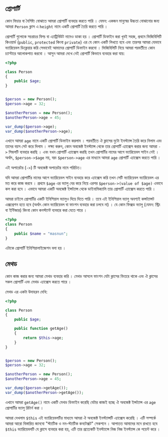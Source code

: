 ## প্রোপার্টি

কোন ফিচার বা বৈশিষ্ট্য বোঝাতে আমরা প্রোপার্টি ব্যবহার করতে পারি । যেমন: একজন মানুষের উচ্চতা বোঝানোর জন্য আমরা `Person` ক্লাস এ `height` নামে একটি প্রোপার্টি তৈরি করতে পারি । 

প্রোপার্টি গুলোকে সচরাচর ফিল্ড বা এ্যাট্রিবিউট নামেও ডাকা হয় । প্রোপার্টি ডিফাইন করা খুবই সহজ, প্রথমে ভিজিবিলিটি কিওয়ার্ড (`public`, `protected` কিংবা `private`) এর যে কোন একটি লিখতে হবে এবং তারপর আমরা যেভাবে ভ্যারিয়েবল ডিক্লেয়ার করি সেভাবেই আমাদের প্রোপার্টি ডিফাইন করবো । ভিজিবিলিটি নিয়ে আমরা পরবর্তীতে কোন চ্যাপ্টারে আলোকপাত করবো । আসুন আমরা দেখে নেই প্রোপার্টি কিভাবে ব্যবহার করা যায়: 

```php
<?php

class Person
{
    public $age;
}


$person = new Person();
$person->age = 32;

$anotherPerson = new Person();
$anotherPerson->age = 45;

var_dump($person->age);
var_dump($anotherPerson->age);
```

এখানে আমরা `age` নামে একটি প্রোপার্টি ডিফাইন করলাম । পরবর্তীতে ঐ ক্লাসের দুটো ইনস্ট্যান্স তৈরি করে নিলাম এবং তাদের বয়স সেট করে দিলাম । লক্ষ্য করুন, কোন অবজেক্ট ইনস্ট্যান্স থেকে তার প্রোপার্টি এ্যাক্সেস করার জন্য আমরা `->` সিম্বলটি ব্যবহার করছি । এবং যখন প্রোপার্টি এ্যাক্সেস করছি তখন প্রোপার্টির নামের আগে ভ্যারিয়েবল সাইন নেই । অর্থাৎ, `$person->$age` নয়, বরং `$person->age` এর মাধ্যমে আমরা `age` প্রোপার্টি এ্যাক্সেস করতে পারি । 

এই অপারেটর (`->`) টি অবজেক্ট অপারেটর নামে পরিচিত। 

যদি আমরা প্রোপার্টির নামের আগে ভ্যারিয়েবল সাইন ব্যবহার করে এ্যাক্সেস করি তখন সেটি ভ্যারিয়েবল ভ্যারিয়েবল এর মত করে কাজ করবে । প্রথমে `$age` এর ভ্যালু বের করে নিয়ে এরপর `$person->(value of $age)` এভাবে কল করা হবে । এভাবে আমরা একটি অবজেক্ট ইন্সট্যান্স থেকে ডাইনামিক্যালি তার প্রোপার্টি এ্যাক্সেস করতে পারি । 

আমরা চাইলে প্রোপার্টির একটি ইনিশিয়াল ভ্যালুও দিয়ে দিতে পারি । তবে এই ইনিশিয়াল ভ্যালু অবশ্যই কন্সট্যান্সট এক্সপ্রেশন হতে হবে (অর্থাৎ কোন ভ্যারিয়েবল বা ফাংশন ব্যবহার করা চলবে না) । যে কোন ফিক্সড ভ্যালু (যেমন: স্ট্রিং বা ইন্টিজার) কিংবা কোন কনস্ট্যান্ট ব্যবহার করা যেতে পারে । 

```php
<?php
class Person
{
    public $name = "masnun";
}
```

এটাকে প্রোপার্টি ইনিশিয়ালাইজেশন বলা হয় । 

## মেথড 

কোন কাজ করার জন্য আমরা মেথড ব্যবহার করি । মেথড আসলে ফাংশন যেটা ক্লাসের ভিতরে থাকে এবং ঐ ক্লাসের সকল প্রোপার্টি এবং মেথড এ্যাক্সেস করতে পারে । 

মেথড এর একটা উদাহরন দেখি: 

```php
<?php

class Person
{
    public $age;

    public function getAge()
    {
        return $this->age;
    }
}


$person = new Person();
$person->age = 32;

$anotherPerson = new Person();
$anotherPerson->age = 45;

var_dump($person->getAge());
var_dump($anotherPerson->getAge());
```

এখানে আমরা `getAge()` নামে একটি মেথড ডিফাইন করেছি যেটার কাজই হচ্ছে ঐ অবজেক্ট ইন্সট্যান্স এর `age` প্রোপার্টির ভ্যালু রিটার্ন করা । 

আমরা দেখলাম `$this` এই ভ্যারিয়েবলটির মাধ্যমে আমরা ঐ অবজেক্ট ইনস্ট্যান্সটি এ্যাক্সেস করেছি । এটি সম্পর্কে আমরা আরো বিস্তারিত জানবো "স্ট্যাটিক ও নন-স্ট্যাটিক কনটেক্সট" সেকশনে । আপাতত আমাদের মনে রাখতে হবে `$this` ভ্যারিয়েবলটি যে ক্লাসে ব্যবহার করা হয়, এটি তার প্রত্যেকটি ইনস্ট্যান্সে নিজ নিজ ইনস্ট্যান্স কে পয়েন্ট করে । 

